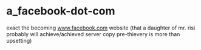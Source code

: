 # a_facebook-dot-com
exact the becoming www.facebook.com website (that a daughter of mr. risi probably will achieve/achieved server copy pre-thievery is more than upsetting)
